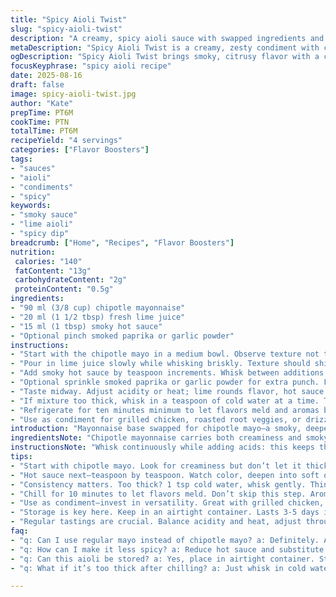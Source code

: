 ```yaml
---
title: "Spicy Aioli Twist"
slug: "spicy-aioli-twist"
description: "A creamy, spicy aioli sauce with swapped ingredients and adjusted consistency. Uses chipotle mayo instead of plain, lime juice replaces water for brightness. Quick whisk method. Adds depth and heat without overpowering. Versatile with grilled meats, bowls, sandwiches. Whisk until the texture thickens but still pourable. Balance acidity and spice by tasting mid-mix. Chill briefly to let flavors marry. Handles substitutions: Greek yogurt for mayo, hot sauce for sriracha. Visually, a pale orange with flecks. Aroma hints smokiness and citrus. No fuss, just bold."
metaDescription: "Spicy Aioli Twist is a creamy, zesty condiment with chipotle mayo, lime juice, and hot sauce. Adds kick to any dish."
ogDescription: "Spicy Aioli Twist brings smoky, citrusy flavor with a creamy base. Perfect for grilled meats or bowls."
focusKeyphrase: "spicy aioli recipe"
date: 2025-08-16
draft: false
image: spicy-aioli-twist.jpg
author: "Kate"
prepTime: PT6M
cookTime: PTN
totalTime: PT6M
recipeYield: "4 servings"
categories: ["Flavor Boosters"]
tags:
- "sauces"
- "aioli"
- "condiments"
- "spicy"
keywords:
- "smoky sauce"
- "lime aioli"
- "spicy dip"
breadcrumb: ["Home", "Recipes", "Flavor Boosters"]
nutrition: 
 calories: "140"
 fatContent: "13g"
 carbohydrateContent: "2g"
 proteinContent: "0.5g"
ingredients:
- "90 ml (3/8 cup) chipotle mayonnaise"
- "20 ml (1 1/2 tbsp) fresh lime juice"
- "15 ml (1 tbsp) smoky hot sauce"
- "Optional pinch smoked paprika or garlic powder"
instructions:
- "Start with the chipotle mayo in a medium bowl. Observe texture not too thick—adds creaminess without heaviness."
- "Pour in lime juice slowly while whisking briskly. Texture should shift, lighten slightly; tang cuts richness."
- "Add smoky hot sauce by teaspoon increments. Whisk between additions. Watch color deepen into soft orange."
- "Optional sprinkle smoked paprika or garlic powder for extra punch. Fold gently, don’t overwork—flavors settle plainly."
- "Taste midway. Adjust acidity or heat; lime rounds flavor, hot sauce bites back. Aim balance, not overwhelm."
- "If mixture too thick, whisk in a teaspoon of cold water at a time. Too thin? Dollop more mayo, whisk to combine."
- "Refrigerate for ten minutes minimum to let flavors meld and aromas bloom. Serve chilled or room temp."
- "Use as condiment for grilled chicken, roasted root veggies, or drizzle over bowls with quinoa and kale."
introduction: "Mayonnaise base swapped for chipotle mayo—a smoky, deeper-flavored alternative cuts typical dullness. Lime juice in place of plain water adds brightness and acidity that wakes the palate. Hot sauce replaces sriracha—often sweeter—giving a stronger slow-building heat. The process quick, whisk, taste, adjust; not over-complicated. You want creamy texture that clings but pours, with that faint orange glow from spices. Hint tiniest garlic powder or smoked paprika if mood strikes. Chill a bit to let oil and acid become one. Use on anything needing fat, spice, life: chicken, quinoa salads, roasted squash. Essentials: taste and texture. Check thickness often. Don’t rush melding. This is about knowing when to stop whisking before emulsification collapses, and recognizing a balance where the bite lingers but doesn’t overpower."
ingredientsNote: "Chipotle mayonnaise carries both creaminess and smoky heat; no need for extra peppers. Lime juice brightens and thins the mix, but if you only have lemon, use it sparingly—the tartness varies. Swap hot sauce types cautiously—some hotter, some sweetened. Adjust to taste, remember single strong additions can drastically shift flavor. Smoked paprika and garlic powder are optional but can deepen the flavor layer without adding moisture. If using plain mayo, consider adding a dash of chipotle powder or adobo sauce for smokiness. Keep a small bowl of water nearby to adjust thickness gradually; rushing with too much water risks breaking the emulsion. Keep chill time, it’s crucial allowing flavors to marry and for the sauce to firm up slightly before serving. Mayonnaise substitutes like Greek yogurt can work but will change texture and flavor, so use lime juice sparingly to avoid curdling."
instructionsNote: "Whisk continuously while adding acids: this keeps the mayo stable, prevents curdling. Watch the texture carefully: sauce should be thick but soft enough to coat a spoon. Drizzle in hot sauce little by little, whisking to integrate fully before adding more. This method avoids overpowering in early stages and allows better control over heat level. Adding dry spices last preserves their intensity without diluting. Resting in fridge essential. Flavors open up, aroma develops—a faint smoky citrus note emerges. Serve chilled but bring to room temp 5 minutes before using for best mouthfeel and aroma release. Don’t overwhisk or the sauce may split; if that happens, add a teaspoon cold water and gently re-emulsify. Timing is based on sensory cues, not strict seconds. Practice tasting as you whisk—most important skill here."
tips:
- "Start with chipotle mayo. Look for creaminess but don’t let it thick. Adds instant flavor without heaviness. Lime juice? Pour in slowly while whisking. Texture should lighten."
- "Hot sauce next—teaspoon by teaspoon. Watch color, deepen into soft orange. Adjust according to taste. Smoke paprika? Optional, adds depth. Don’t overdo it. Too much alters balance."
- "Consistency matters. Too thick? 1 tsp cold water, whisk gently. Thin? Add more mayo, combine. Always check texture. A spoon should coat well, but still flow."
- "Chill for 10 minutes to let flavors meld. Don’t skip this step. Aroma changes too—smoky citrus notes. Serve cold or at room temp for best results."
- "Use as condiment—invest in versatility. Great with grilled chicken, veggies or quinoa bowls. Easy swaps like Greek yogurt for mayonnaise possible, but adjust lime."
- "Storage is key here. Keep in an airtight container. Lasts 3-5 days in fridge. A little swelling means flavors developed. Re-stir if separation happens."
- "Regular tastings are crucial. Balance acidity and heat, adjust throughout mixing. First whisk, then taste. Keep it simple. Too much spice can overwhelm the dish."
faq:
- "q: Can I use regular mayo instead of chipotle mayo? a: Definitely. Add chipotle powder or adobo sauce, gradually. Tweak lime accordingly."
- "q: How can I make it less spicy? a: Reduce hot sauce and substitute with milder options. You might try yogurt, for creaminess without heat."
- "q: Can this aioli be stored? a: Yes, place in airtight container. Stays fresh 3-5 days. If separation occurs, whisk before using."
- "q: What if it’s too thick after chilling? a: Just whisk in cold water slowly. Add moisture little by little. Avoid rushing. Test often."

---
```


